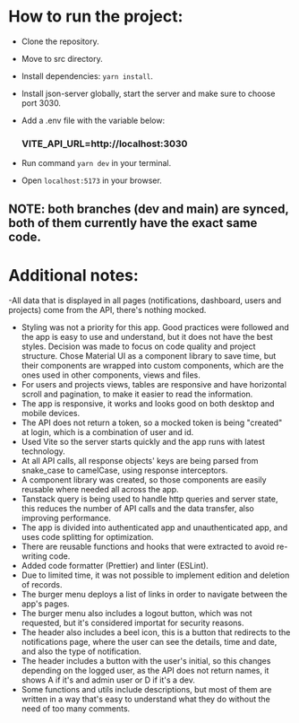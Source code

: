 # How to run the project:

- Clone the repository.
- Move to src directory.
- Install dependencies: `yarn install`.
- Install json-server globally, start the server and make sure to choose port 3030.
- Add a .env file with the variable below:

  ### VITE_API_URL=http://localhost:3030

- Run command `yarn dev` in your terminal.
- Open `localhost:5173` in your browser.

## NOTE: both branches (dev and main) are synced, both of them currently have the exact same code.

# Additional notes:

-All data that is displayed in all pages (notifications, dashboard, users and projects) come from the API, there's nothing mocked.

- Styling was not a priority for this app. Good practices were followed and the app is easy to use and understand, but it does not have the best styles. Decision was made to focus on code quality and project structure. Chose Material UI as a component library to save time, but their components are wrapped into custom components, which are the ones used in other components, views and files.
- For users and projects views, tables are responsive and have horizontal scroll and pagination, to make it easier to read the information.
- The app is responsive, it works and looks good on both desktop and mobile devices.
- The API does not return a token, so a mocked token is being "created" at login, which is a combination of user and id.
- Used Vite so the server starts quickly and the app runs with latest technology.
- At all API calls, all response objects' keys are being parsed from snake_case to camelCase, using response interceptors.
- A component library was created, so those components are easily reusable where needed all across the app.
- Tanstack query is being used to handle http queries and server state, this reduces the number of API calls and the data transfer, also improving performance.
- The app is divided into authenticated app and unauthenticated app, and uses code splitting for optimization.
- There are reusable functions and hooks that were extracted to avoid re-writing code.
- Added code formatter (Prettier) and linter (ESLint).
- Due to limited time, it was not possible to implement edition and deletion of records.
- The burger menu deploys a list of links in order to navigate between the app's pages.
- The burger menu also includes a logout button, which was not requested, but it's considered importat for security reasons.
- The header also includes a beel icon, this is a button that redirects to the notifications page, where the user can see the details, time and date, and also the type of notification.
- The header includes a button with the user's initial, so this changes depending on the logged user, as the API does not return names, it shows A if it's and admin user or D if it's a dev.
- Some functions and utils include descriptions, but most of them are written in a way that's easy to understand what they do without the need of too many comments.
